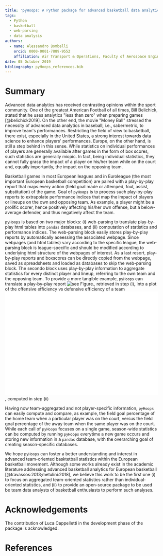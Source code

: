 ```yaml
---
title: 'pyHoops: A Python package for advanced basketball data analytics'
tags:
  - Python
  - basketball
  - web-parsing
  - data analysis
authors:
  - name: Alessandro Bombelli
    orcid: 0000-0001-7889-9552
    affiliation: Air Transport & Operations, Faculty of Aerospace Engineering, Delft University of Technology
date: 05 October 2019
bibliography: pyHoops_references.bib
---
```


# Summary

Advanced data analytics has received contrasting opinions within the sport community. One of the greatest American Football of all times, Bill Belichick, stated that he uses analytics "less than zero" when preparing games [@belichick2019]. On the other end, the movie "Money Ball" stressed the necessity of advanced data analytics in baseball, i.e., sabermetric, to improve team's performances. Restricting the field of view to basketball, there exist, especially in the United States, a strong interest towards data science to enhance players' performances. Europe, on the other hand, is still a step behind in this sense. While statistics on individual performances of players are generally available after games in the form of box scores, such statistics are generally miopic. In fact, being individual statistics, they cannot fully grasp the impact of a player on his/her team while on the court and, equally importantly, the impact on the opposing team.

Basketball games in most European leagues and in Euroleague (the most important European basketball competition) are paired with a play-by-play report that maps every action (field goal made or attemped, foul, assist, substitution) of the game. Goal of ``pyHoops`` is to process such play-by-play reports to extrapolate performance indices that map the impact of players or lineups on the own and opposing team. As example, a player might be a prolific scorer, hence positively affecting his/her own offense, but a below-average defender, and thus negatively affect the team.

``pyHoops`` is based on two major blocks: (i) web-parsing to translate play-by-play html tables into <code>pandas</code> databases, and (ii) computation of statistics and performance indices. The web-parsing block easily stores play-by-play reports by automatically aceessing the associated webpage. Since webpages (and html tables) vary according to the specific league, the web-parsing block is league-specific and should be modified according to underlying html structure of the webpages of interest. As a last resort, play-by-play reports and boxscores can be directly copied from the webpage, saved as spreadsheets and loaded as databases to skip the web-parsing block. The secondo block uses play-by-play information to aggregate statistics for every distinct player and lineup, referring to the own team and the opposing team. To provide a more tangible example, ``pyHoops`` can translate a play-by-play report ![see Figure.](figure.png), retrieved in step (i), into a plot of the offensive efficiency vs defensive efficiency of a team ![see Figure.](fgp_perLineup_a|xarmaniexchangemilano.png), computed in step (ii)  

Having now team-aggregated and not player-specific information, ``pyHoops`` can easily compute and compare, as example, the field goal percentage of the home team when a particular player was on the court, versus the field goal percentage of the away team when the same player was on the court. While each call of ``pyHoops`` focuses on a single game, season-wide statistics can be computed by running ``pyHoops`` everytime a new game occurs and storing new information in a <code>pandas</code> database, with the overarching goal of creating season-specific databases.

We hope ``pyHoops`` can foster a better understanding and interest in advanced team-oriented basktetball statistics within the European basketball movement. Although some works already exist in the academic literature addressing advanced basketball analytics for European basketball [@travassos:2013;metulini:2018], we believe this work to be the first one (i) to focus on aggregated team-oriented statistics rather than individual-oriented statistics, and (ii) to provide an open-source package to be used be team data analysts of basketball enthusiasts to perform such analyses.      


# Acknowledgements

The contribution of Luca Cappelletti in the development phase of the package is acknowledged.

# References


